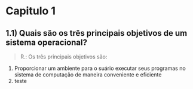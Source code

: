 Capitulo 1
===================
1.1) Quais são os três principais objetivos de um sistema operacional?
--------------------
> R.: Os três principais objetivos são:
1. Proporcionar um ambiente para o suário executar seus programas no sistema de computação de maneira conveniente e eficiente
2. teste